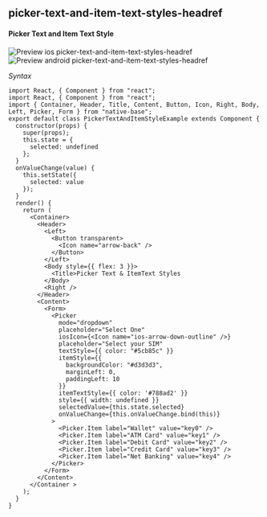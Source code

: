 ## picker-text-and-item-text-styles-headref
#### Picker Text and Item Text Style

![Preview ios picker-text-and-item-text-styles-headref](https://github.com/GeekyAnts/NativeBase-KitchenSink/raw/v2.5.2/screenshots/ios/picker-text-itemtext-style.gif)
![Preview android picker-text-and-item-text-styles-headref](https://github.com/GeekyAnts/NativeBase-KitchenSink/raw/v2.5.2/screenshots/android/picker.gif)

*Syntax*

<pre class="line-numbers"><code class="language-jsx">import React, { Component } from "react";
import React, { Component } from "react";
import { Container, Header, Title, Content, Button, Icon, Right, Body, Left, Picker, Form } from "native-base";
export default class PickerTextAndItemStyleExample extends Component {
  constructor(props) {
    super(props);
    this.state = {
      selected: undefined
    };
  }
  onValueChange(value) {
    this.setState({
      selected: value
    });
  }
  render() {
    return (
      &lt;Container>
        &lt;Header>
          &lt;Left>
            &lt;Button transparent>
              &lt;Icon name="arrow-back" />
            &lt;/Button>
          &lt;/Left>
          &lt;Body style=&#123;{ flex: 3 }}>
            &lt;Title>Picker Text & ItemText Styles</Title>
          &lt;/Body>
          &lt;Right />
        &lt;/Header>
        &lt;Content>
          &lt;Form>
            &lt;Picker
              mode="dropdown"
              placeholder="Select One"
              iosIcon={&lt;Icon name="ios-arrow-down-outline" />}
              placeholder="Select your SIM"
              textStyle={&#123; color: "#5cb85c" }}
              itemStyle={&#123;
                backgroundColor: "#d3d3d3",
                marginLeft: 0,
                paddingLeft: 10
              }}
              itemTextStyle=&#123;{ color: '#788ad2' }}
              style={&#123; width: undefined }}
              selectedValue={this.state.selected}
              onValueChange={this.onValueChange.bind(this)}
            >
              &lt;Picker.Item label="Wallet" value="key0" />
              &lt;Picker.Item label="ATM Card" value="key1" />
              &lt;Picker.Item label="Debit Card" value="key2" />
              &lt;Picker.Item label="Credit Card" value="key3" />
              &lt;Picker.Item label="Net Banking" value="key4" />
            &lt;/Picker>
          &lt;/Form>
        &lt;/Content>
      &lt;/Container >
    );
  }
}</code></pre><br />
